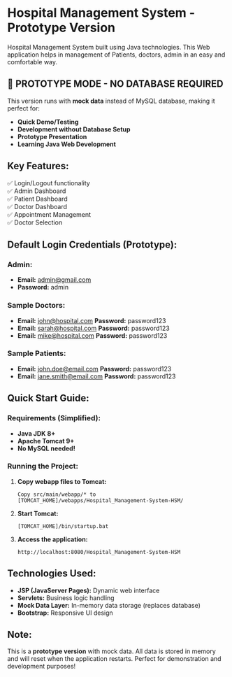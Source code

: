 # Hospital Management System - Prototype Version

Hospital Management System built using Java technologies. This Web application helps in management of Patients, doctors, admin in an easy and comfortable way.

## 🚀 **PROTOTYPE MODE - NO DATABASE REQUIRED**
This version runs with **mock data** instead of MySQL database, making it perfect for:
- **Quick Demo/Testing**
- **Development without Database Setup** 
- **Prototype Presentation**
- **Learning Java Web Development**

## Key Features:
✅ Login/Logout functionality  
✅ Admin Dashboard  
✅ Patient Dashboard  
✅ Doctor Dashboard  
✅ Appointment Management  
✅ Doctor Selection  

## Default Login Credentials (Prototype):

### Admin:
- **Email:** admin@gmail.com  
- **Password:** admin

### Sample Doctors:
- **Email:** john@hospital.com **Password:** password123
- **Email:** sarah@hospital.com **Password:** password123  
- **Email:** mike@hospital.com **Password:** password123

### Sample Patients:
- **Email:** john.doe@email.com **Password:** password123
- **Email:** jane.smith@email.com **Password:** password123

## Quick Start Guide:

### Requirements (Simplified):
- **Java JDK 8+**
- **Apache Tomcat 9+**
- **No MySQL needed!**

### Running the Project:
1. **Copy webapp files to Tomcat:**
   ```
   Copy src/main/webapp/* to [TOMCAT_HOME]/webapps/Hospital_Management-System-HSM/
   ```

2. **Start Tomcat:**
   ```
   [TOMCAT_HOME]/bin/startup.bat
   ```

3. **Access the application:**
   ```
   http://localhost:8080/Hospital_Management-System-HSM
   ```

## Technologies Used:
- **JSP (JavaServer Pages):** Dynamic web interface
- **Servlets:** Business logic handling
- **Mock Data Layer:** In-memory data storage (replaces database)
- **Bootstrap:** Responsive UI design

## Note:
This is a **prototype version** with mock data. All data is stored in memory and will reset when the application restarts. Perfect for demonstration and development purposes!
